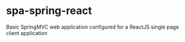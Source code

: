 # spa-spring-react
Basic SpringMVC web application configured for a ReactJS single page client application
